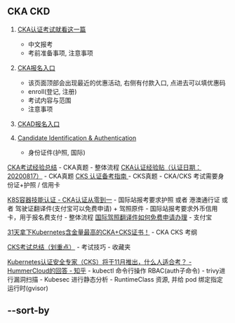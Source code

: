 ## CKA CKD

1. [CKA认证考试就看这一篇](https://blog.csdn.net/mianbaojiayou/article/details/122449874)
    - 中文报考
    - 考前准备事项, 注意事项
2. [CKA报名入口](https://training.linuxfoundation.org/certification/certified-kubernetes-administrator-cka/)
    - 该页面顶部会出现最近的优惠活动, 右侧有付款入口, 点进去可以填优惠码
    - enroll(登记, 注册)
    - 考试内容与范围
    - 注意事项
3. [CKAD报名入口](https://training.linuxfoundation.org/certification/certified-kubernetes-application-developer-ckad/)

4. [Candidate Identification & Authentication](https://docs.linuxfoundation.org/tc-docs/certification/lf-handbook2/candidate-identification-and-authentication)
    - 身份证件(护照, 国际)


[CKA考试经验总结](https://www.jianshu.com/p/135c1d618a79)
    - CKA真题
    - 整体流程
[CKA认证经验贴（认证日期：20200817）](https://www.cnblogs.com/hyethebest/p/13547116.html)
    - CKA真题
[CKS 认证备考指南 ](https://www.cnblogs.com/kubesphere/p/16696423.html)
    - CKS真题
    - CKA/CKS 考试需要身份证+护照 / 信用卡

[K8S容器技能认证 - CKA认证从零到一](https://zhuanlan.zhihu.com/p/138796893)
    - 国际站报考要求护照 或者 港澳通行证 或者 驾驶证翻译件(支付宝可以免费申请) + 驾照原件
    - 国际站报考要求外币信用卡，用于报名费支付
    - 整体流程
[国际驾照翻译件如何免费申请办理](https://jingyan.baidu.com/article/4dc40848b8a0d489d946f1f2.html)
    - 支付宝

[31天拿下Kubernetes含金量最高的CKA+CKS证书！](https://zhuanlan.zhihu.com/p/468688689)
    - CKA CKS 考纲

[CKS考试总结（划重点）](https://zhuanlan.zhihu.com/p/395748877)
    - 考试技巧 - 收藏夹

[Kubernetes认证安全专家（CKS）将于11月推出，什么人适合考？ - HummerCloud的回答 - 知乎](https://www.zhihu.com/question/407277194/answer/2650693346)
    - kubectl 命令行操作 RBAC(auth子命令)
    - trivy进行漏洞扫描
    - Kubesec 进行静态分析
    - RuntimeClass 资源, 并给 pod 绑定指定运行时(gvisor)

## --sort-by
